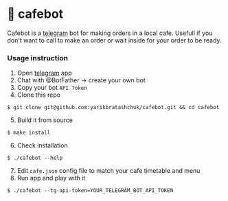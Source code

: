 🥘 cafebot
====

Cafebot is a [telegram](https://telegram.org/) bot for making orders in a local cafe. 
Usefull if you don't want to call to make an order or wait inside for your
order to be ready.

### Usage instruction

1. Open [telegram](https://play.google.com/store/apps/details?id=org.telegram.messenger) app
2. Chat with @BotFather -> create your own bot
3. Copy your bot `API Token`
4. Clone this repo
```
$ git clone git@github.com:yarikbratashchuk/cafebot.git && cd cafebot
```
5. Build it from source
```
$ make install 
```
6. Check installation
```
$ ./cafebot --help
```
7. Edit `cafe.json` config file to match your cafe timetable and menu
8. Run app and play with it
```
$ ./cafebot --tg-api-token=YOUR_TELEGRAM_BOT_API_TOKEN
```
